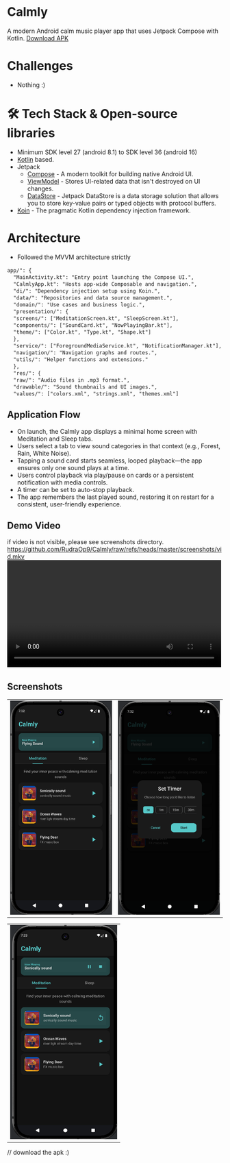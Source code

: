 # Calmly

A modern Android calm music player app that uses Jetpack Compose with Kotlin.
[Download APK](/app/release/app-release.apk)


# Challenges

- Nothing :)

# 🛠️ Tech Stack & Open-source libraries
- Minimum SDK level 27 (android 8.1) to SDK level 36 (android 16)
- [Kotlin](https://kotlinlang.org/) based.
- Jetpack
  - [Compose](https://developer.android.com/jetpack/compose) - A modern toolkit for building native Android UI.
  - [ViewModel](https://developer.android.com/topic/libraries/architecture/viewmodel) - Stores UI-related data that isn't destroyed on UI changes.
  - [DataStore](https://developer.android.com/topic/libraries/architecture/datastore) - Jetpack DataStore is a data storage solution that allows you to store key-value pairs or typed objects with protocol buffers.
- [Koin](https://insert-koin.io/) - The pragmatic Kotlin dependency injection framework.

#  Architecture
- Followed the MVVM architecture strictly
```
app/": {
  "MainActivity.kt": "Entry point launching the Compose UI.",
  "CalmlyApp.kt": "Hosts app-wide Composable and navigation.",
  "di/": "Dependency injection setup using Koin.",
  "data/": "Repositories and data source management.",
  "domain/": "Use cases and business logic.",
  "presentation/": {
  "screens/": ["MeditationScreen.kt", "SleepScreen.kt"],
  "components/": ["SoundCard.kt", "NowPlayingBar.kt"],
  "theme/": ["Color.kt", "Type.kt", "Shape.kt"]
  },
  "service/": ["ForegroundMediaService.kt", "NotificationManager.kt"],
  "navigation/": "Navigation graphs and routes.",
  "utils/": "Helper functions and extensions."
  },
  "res/": {
  "raw/": "Audio files in .mp3 format.",
  "drawable/": "Sound thumbnails and UI images.",
  "values/": ["colors.xml", "strings.xml", "themes.xml"]

```



##  Application Flow

- On launch, the Calmly app displays a minimal home screen with Meditation and Sleep tabs.
- Users select a tab to view sound categories in that context (e.g., Forest, Rain, White Noise).
- Tapping a sound card starts seamless, looped playback—the app ensures only one sound plays at a time.
- Users control playback via play/pause on cards or a persistent notification with media controls.
- A timer can be set to auto-stop playback.
- The app remembers the last played sound, restoring it on restart for a consistent, user-friendly experience.

## Demo Video
if video is not visible, please see screenshots directory.
https://github.com/RudraOp9/Calmly/raw/refs/heads/master/screenshots/vid.mkv
<video src="/screenshots/vid.mkv" width="500" height="250" controls type="video/mp4"></video>

##  Screenshots

|                                                            |                                                            |
| :--------------------------------------------------------: | :--------------------------------------------------------: |
| <img src="/screenshots/ss1.png" width="250" height="500" > | <img src="/screenshots/ss2.png" width="250" height="500" > |

|                                                            |
| :--------------------------------------------------------: |
| <img src="/screenshots/ss3.png" width="250" height="500" > |


// download the apk :)
